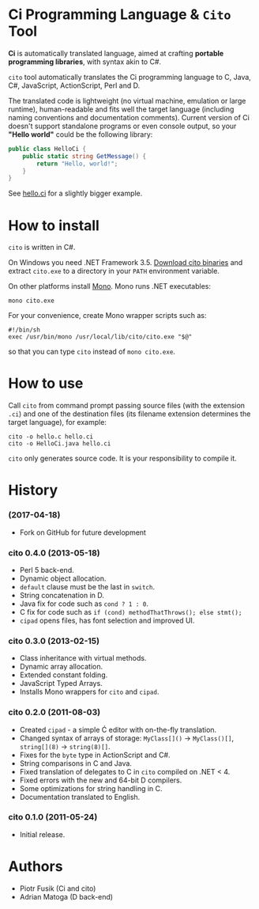 # Ci Programming Language & `Cito` Tool

**Ci** is automatically translated language, aimed at crafting **portable programming libraries**, with syntax akin to C#.

`cito` tool automatically translates the Ci programming language to C, Java, C#, JavaScript, ActionScript, Perl and D.

The translated code is lightweight (no virtual machine, emulation or large runtime), human-readable and fits well the target language (including naming conventions and documentation comments). Current version of Ci doesn't support standalone programs or even console output,
so your **"Hello world"** could be the following library:

```cs
public class HelloCi {
    public static string GetMessage() {
        return "Hello, world!";
    }
}
```

See [hello.ci](docs/hello.ci) for a slightly bigger example.

# How to install

`cito` is written in C#.

On Windows you need .NET Framework 3.5.
[Download cito binaries](http://sourceforge.net/projects/cito/files/cito/0.4.0/cito-0.4.0-bin.zip/download)
and extract `cito.exe` to a directory in your `PATH` environment variable.

On other platforms install [Mono](http://www.mono-project.com). Mono runs .NET executables:

```
mono cito.exe
```

For your convenience, create Mono wrapper scripts such as:

```
#!/bin/sh
exec /usr/bin/mono /usr/local/lib/cito/cito.exe "$@"
```

so that you can type `cito` instead of `mono cito.exe`.

# How to use

Call `cito` from command prompt passing source files (with the extension `.ci`) and one of the destination files
(its filename extension determines the target language), for example:

```
cito -o hello.c hello.ci
cito -o HelloCi.java hello.ci
```

`cito` only generates source code. It is your responsibility to compile it.

# History

### (2017-04-18)

- Fork on GitHub for future development

### cito 0.4.0 (2013-05-18)

- Perl 5 back-end.
- Dynamic object allocation.
- `default` clause must be the last in `switch`.
- String concatenation in D.
- Java fix for code such as `cond ? 1 : 0`.
- C fix for code such as `if (cond) methodThatThrows(); else stmt();`
- `cipad` opens files, has font selection and improved UI.

### cito 0.3.0 (2013-02-15)

- Class inheritance with virtual methods.
- Dynamic array allocation.
- Extended constant folding.
- JavaScript Typed Arrays.
- Installs Mono wrappers for `cito` and `cipad`.

### cito 0.2.0 (2011-08-03)

- Created `cipad` - a simple Ć editor with on-the-fly translation.
- Changed syntax of arrays of storage: `MyClass[]()` -> `MyClass()[]`, `string[](8)` -> `string(8)[]`.
- Fixes for the `byte` type in ActionScript and C#.
- String comparisons in C and Java.
- Fixed translation of delegates to C in `cito` compiled on .NET < 4.
- Fixed errors with the new and 64-bit D compilers.
- Some optimizations for string handling in C.
- Documentation translated to English.

### cito 0.1.0 (2011-05-24)

- Initial release.

# Authors
- Piotr Fusik (Ci and cito)
- Adrian Matoga (D back-end)


